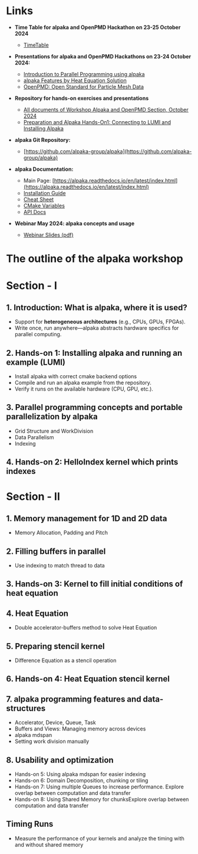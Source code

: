 # Links

- **Time Table for alpaka and OpenPMD Hackathon on 23-25 October 2024**
  - [TimeTable](https://events.hifis.net/event/1657/timetable/#all)

- **Presentations for alpaka and OpenPMD Hackathons on 23-24 October 2024:**
  - [Introduction to Parallel Programming using alpaka](https://github.com/alpaka-group/alpaka-workshop-slides/blob/oct2024_workshop/presentations/UsingAlpakaWorkshopOctober2024.pdf)
  - [alpaka Features by Heat Equation Solution](https://github.com/alpaka-group/alpaka-workshop-slides/blob/oct2024_workshop/presentations/AlpakaFeaturesByHeatEquationOctober2024.pdf)
  - [OpenPMD: Open Standard for Particle Mesh Data](https://github.com/alpaka-group/alpaka-workshop-slides/blob/oct2024_workshop/presentations/UsingOpenPMDWorkshopOctober2024.pdf)

- **Repository for hands-on exercises and presentations**
  - [All documents of Workshop Alpaka and OpenPMD Section, October 2024](https://github.com/alpaka-group/alpaka-workshop-slides/tree/oct2024_workshop)
  - [Preparation and Alpaka Hands-On1: Connecting to LUMI and Installing Alpaka](https://github.com/alpaka-group/alpaka-workshop-slides/blob/oct2024_workshop/Day_1/alpaka_install_run_example.md)   
- **alpaka Git Repository:**
  - [https://github.com/alpaka-group/alpaka](https://github.com/alpaka-group/alpaka)

- **alpaka Documentation:**
  - Main Page: [https://alpaka.readthedocs.io/en/latest/index.html](https://alpaka.readthedocs.io/en/latest/index.html)
  - [Installation Guide](https://alpaka.readthedocs.io/en/latest/)
  - [Cheat Sheet](https://alpaka.readthedocs.io/en/latest/basic/cheatsheet.html)
  - [CMake Variables](https://alpaka.readthedocs.io/en/latest/advanced/cmake.html)
  - [API Docs](https://alpaka-group.github.io/alpaka/)
- **Webinar May 2024: alpaka concepts and usage**
  - [Webinar Slides (pdf)](https://github.com/alpaka-group/alpaka-workshop-slides/blob/d40c44081c53041ce618205167c130c973c9b41e/slides-2024/UsingAlpakaForPlasmaPepscWebinar28May2024.pdf)
  



# The outline of the alpaka workshop

# Section - I

## 1. Introduction: What is alpaka, where it is used?
- Support for **heterogeneous architectures** (e.g., CPUs, GPUs, FPGAs).
- Write once, run anywhere—alpaka abstracts hardware specifics for parallel computing.

## 2. Hands-on 1: Installing alpaka and running an example (LUMI)
- Install alpaka with correct cmake backend options
- Compile and run an alpaka example from the repository.
- Verify it runs on the available hardware (CPU, GPU, etc.).

## 3. Parallel programming concepts and portable parallelization by alpaka
- Grid Structure and WorkDivision
- Data Parallelism
- Indexing

## 4. Hands-on 2: HelloIndex kernel which prints indexes

# Section - II

## 1. Memory management for 1D and 2D data
- Memory Allocation, Padding and Pitch

## 2. Filling buffers in parallel
- Use indexing to match thread to data

## 3. Hands-on 3: Kernel to fill initial conditions of heat equation

## 4. Heat Equation
- Double accelerator-buffers method to solve Heat Equation
## 5. Preparing stencil kernel
- Difference Equation as a stencil operation

## 6. Hands-on 4: Heat Equation stencil kernel

## 7. alpaka programming features and data-structures
- Accelerator, Device, Queue, Task
- Buffers and Views: Managing memory across devices
- alpaka mdspan
- Setting work division manually

## 8. Usability and optimization
- Hands-on 5: Using alpaka mdspan for easier indexing 
- Hands-on 6: Domain Decomposition, chunking or tiling
- Hands-on 7: Using multiple Queues to increase performance. Explore overlap between computation and data transfer
- Hands-on 8: Using Shared Memory for chunksExplore overlap between computation and data transfer

## Timing Runs
- Measure the performance of your kernels and analyze the timing with and without shared memory
